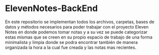 # ElevenNotes-BackEnd
En este repositorio se implementan todos los archivos, carpetas, bases de datos y métodos necesarios para poder trabajar con el proyecto Eleven Notes en donde podemos tomar notas y a su vez se puede categorizar estas mismas que se creen en su propio espacio de trabajo de una forma minimalista y limpia donde se podra encontrar también de manera organizada la hora a la cual fue creada y las notas mas recientes.

